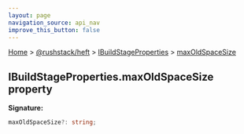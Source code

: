 ```yaml
---
layout: page
navigation_source: api_nav
improve_this_button: false
---
```



[Home](./index.md) &gt; [@rushstack/heft](./heft.md) &gt; [IBuildStageProperties](./heft.ibuildstageproperties.md) &gt; [maxOldSpaceSize](./heft.ibuildstageproperties.maxoldspacesize.md)

## IBuildStageProperties.maxOldSpaceSize property

<b>Signature:</b>

```typescript
maxOldSpaceSize?: string;
```
